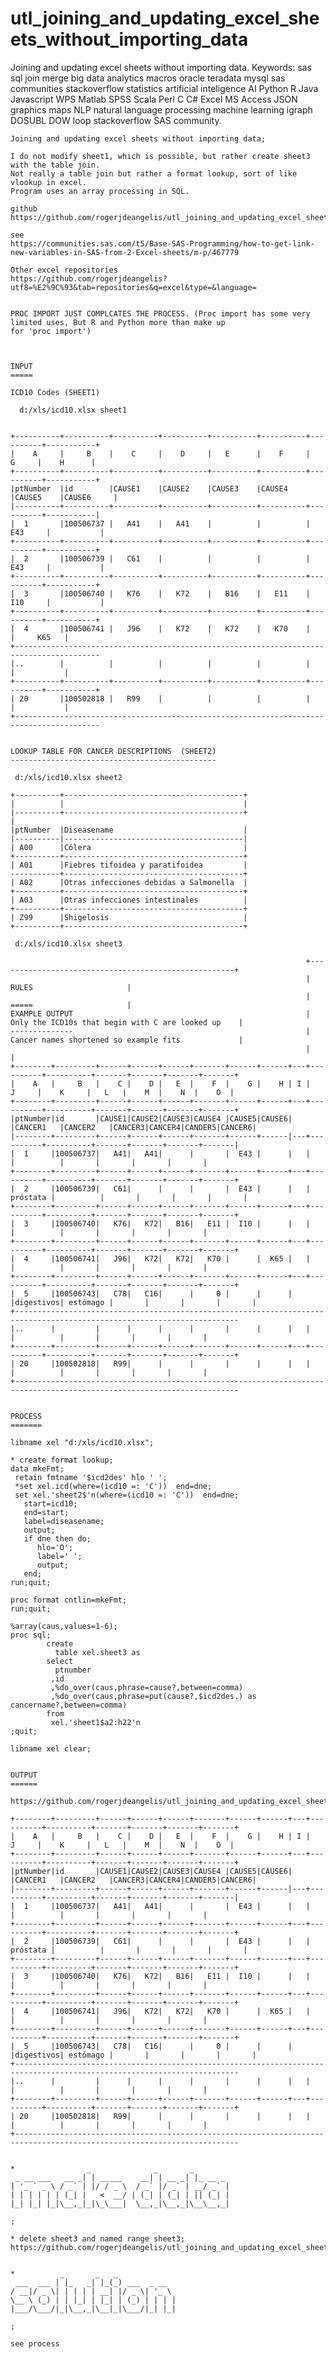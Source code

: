 # utl_joining_and_updating_excel_sheets_without_importing_data
Joining and updating excel sheets without importing data. Keywords: sas sql join merge big data analytics macros oracle teradata mysql sas communities stackoverflow statistics artificial inteligence AI Python R Java Javascript WPS Matlab SPSS Scala Perl C C# Excel MS Access JSON graphics maps NLP natural language processing machine learning igraph DOSUBL DOW loop stackoverflow SAS community.

    Joining and updating excel sheets without importing data;

    I do not modify sheet1, which is possible, but rather create sheet3 with the table join.
    Not really a table join but rather a format lookup, sort of like vlookup in excel.
    Program uses an array processing in SQL.

    github
    https://github.com/rogerjdeangelis/utl_joining_and_updating_excel_sheets_without_importing_data

    see
    https://communities.sas.com/t5/Base-SAS-Programming/how-to-get-link-new-variables-in-SAS-from-2-Excel-sheets/m-p/467779

    Other excel repositories
    https://github.com/rogerjdeangelis?utf8=%E2%9C%93&tab=repositories&q=excel&type=&language=


    PROC IMPORT JUST COMPLCATES THE PROCESS. (Proc import has some very limited uses, But R and Python more than make up
    for 'proc import')



    INPUT
    =====

    ICD10 Codes (SHEET1)

      d:/xls/icd10.xlsx sheet1


    +----------+----------+----------+----------+----------+----------+----------+-----------+
    |    A     |     B    |    C     |    D     |   E      |    F     |    G     |    H      |
    +----------+----------+----------+----------+----------+----------+----------+-----------+
    |ptNumber  |id        |CAUSE1    |CAUSE2    |CAUSE3    |CAUSE4    |CAUSE5    |CAUSE6     |
    |----------+----------+----------+----------+----------+----------+----------+-----------|
    |  1       |100506737 |   A41    |   A41    |          |          |  E43     |           |
    +----------+----------+----------+----------+----------+----------+----------+-----------+
    |  2       |100506739 |   C61    |          |          |          |  E43     |           |
    +----------+----------+----------+----------+----------+----------+----------+-----------+
    |  3       |100506740 |   K76    |   K72    |   B16    |   E11    |  I10     |           |
    +----------+----------+----------+----------+----------+----------+----------+-----------+
    |  4       |100506741 |   J96    |   K72    |   K72    |   K70    |          |     K65   |
    +-----------------------------------------------------------------------------------------
    |..        |          |          |          |          |          |          |           |
    +----------+----------+----------+----------+----------+----------+----------+-----------+
    | 20       |100502818 |   R99    |          |          |          |          |           |
    +-----------------------------------------------------------------------------------------


    LOOKUP TABLE FOR CANCER DESCRIPTIONS  (SHEET2)
    ----------------------------------------------

     d:/xls/icd10.xlsx sheet2

    +----------+----------------------------------------+
    |          |                                        |
    |----------+----------------------------------------+                                       |
    |ptNumber  |Diseasename                             |
    |----------|----------------------------------------|
    | A00      |Cólera                                  |
    +----------+----------------------------------------+
    | A01      |Fiebres tifoidea y paratifoidea         |
    -----------+----------------------------------------+
    | A02      |Otras infecciones debidas a Salmonella  |
    +----------+----------------------------------------+
    | A03      |Otras infecciones intestinales          |
    +----------+----------------------------------------+
    | Z99      |Shigelosis                              |
    +----------+----------------------------------------+

     d:/xls/icd10.xlsx sheet3

                                                                      +-----------------------------------------------------+
                                                                      |                           RULES                     |
                                                                      |                           =====                     |
    EXAMPLE OUTPUT                                                    |  Only the ICD10s that begin with C are looked up    |
    --------------                                                    |  Cancer names shortened so example fits             |
                                                                      |                                                     |
    +--------+---------+------+------+------+-------+------+------+---+----------+----------+-------+-------+-------+-------+
    |    A   |     B   |    C |    D |   E  |    F  |    G |    H | I |    J     |    K     |   L   |    M  |    N  |    O  |
    +--------+---------+------+------+------+-------+------+------+---+----------+----------+-------+-------+-------+-------+
    |ptNumber|id       |CAUSE1|CAUSE2|CAUSE3|CAUSE4 |CAUSE5|CAUSE6|   |CANCER1   |CANCER2   |CANCER3|CANCER4|CANDER5|CANCER6|
    |--------+---------+------+------+------+-------+------+------|---+----------+----------+-------+-------+-------+-------|
    |  1     |100506737|   A41|   A41|      |       |  E43 |      |   |          |          |       |       |       |       |
    +--------+---------+------+------+------+-------+------+------+---+----------+----------+-------+-------+-------+-------+
    |  2     |100506739|   C61|      |      |       |  E43 |      |   | próstata |          |       |       |       |       |
    +--------+---------+------+------+------+-------+------+------+---+----------+----------+-------+-------+-------+-------+
    |  3     |100506740|   K76|   K72|   B16|   E11 |  I10 |      |   |          |          |       |       |       |       |
    +--------+---------+------+------+------+-------+------+------+---+----------+----------+-------+-------+-------+-------+
    |  4     |100506741|   J96|   K72|   K72|   K70 |      |  K65 |   |          |          |       |       |       |       |
    +--------+---------+------+------+------+-------+------+------+---+----------+----------+-------+-------+-------+-------+
    |  5     |100506743|   C78|   C16|      |     0 |      |      |   |digestivos| estómago |       |       |       |       |
    +------------------------------------------------------------------------------------------------------------------------
    |..      |         |      |      |      |       |      |      |   |          |          |       |       |       |       |
    +--------+---------+------+------+------+-------+------+------+---+----------+----------+-------+-------+-------+-------+
    | 20     |100502818|   R99|      |      |       |      |      |   |          |          |       |       |       |       |
    +------------------------------------------------------------------------------------------------------------------------


    PROCESS
    =======

    libname xel "d:/xls/icd10.xlsx";

    * create format lookup;
    data mkeFmt;
     retain fmtname '$icd2des' hlo ' ';
     *set xel.icd(where=(icd10 =: 'C'))  end=dne;
     set xel.'sheet2$'n(where=(icd10 =: 'C'))  end=dne;
       start=icd10;
       end=start;
       label=diseasename;
       output;
       if dne then do;
          hlo='O';
          label=' ';
          output;
       end;
    run;quit;

    proc format cntlin=mkeFmt;
    run;quit;

    %array(caus,values=1-6);
    proc sql;
            create
              table xel.sheet3 as
            select
              ptnumber
             ,id
             ,%do_over(caus,phrase=cause?,between=comma)
             ,%do_over(caus,phrase=put(cause?,$icd2des.) as cancername?,between=comma)
            from
             xel.'sheet1$a2:h22'n
    ;quit;

    libname xel clear;


    OUTPUT
    ======

    https://github.com/rogerjdeangelis/utl_joining_and_updating_excel_sheets_without_importing_data/blob/master/icd10.xls

    +--------+---------+------+------+------+-------+------+------+---+----------+----------+-------+-------+-------+-------+
    |    A   |     B   |    C |    D |   E  |    F  |    G |    H | I |    J     |    K     |   L   |    M  |    N  |    O  |
    +--------+---------+------+------+------+-------+------+------+---+----------+----------+-------+-------+-------+-------+
    |ptNumber|id       |CAUSE1|CAUSE2|CAUSE3|CAUSE4 |CAUSE5|CAUSE6|   |CANCER1   |CANCER2   |CANCER3|CANCER4|CANDER5|CANCER6|
    |--------+---------+------+------+------+-------+------+------|---+----------+----------+-------+-------+-------+-------|
    |  1     |100506737|   A41|   A41|      |       |  E43 |      |   |          |          |       |       |       |       |
    +--------+---------+------+------+------+-------+------+------+---+----------+----------+-------+-------+-------+-------+
    |  2     |100506739|   C61|      |      |       |  E43 |      |   | próstata |          |       |       |       |       |
    +--------+---------+------+------+------+-------+------+------+---+----------+----------+-------+-------+-------+-------+
    |  3     |100506740|   K76|   K72|   B16|   E11 |  I10 |      |   |          |          |       |       |       |       |
    +--------+---------+------+------+------+-------+------+------+---+----------+----------+-------+-------+-------+-------+
    |  4     |100506741|   J96|   K72|   K72|   K70 |      |  K65 |   |          |          |       |       |       |       |
    +--------+---------+------+------+------+-------+------+------+---+----------+----------+-------+-------+-------+-------+
    |  5     |100506743|   C78|   C16|      |     0 |      |      |   |digestivos| estómago |       |       |       |       |
    +------------------------------------------------------------------------------------------------------------------------
    |..      |         |      |      |      |       |      |      |   |          |          |       |       |       |       |
    +--------+---------+------+------+------+-------+------+------+---+----------+----------+-------+-------+-------+-------+
    | 20     |100502818|   R99|      |      |       |      |      |   |          |          |       |       |       |       |
    +------------------------------------------------------------------------------------------------------------------------


    *                _              _       _
     _ __ ___   __ _| | _____    __| | __ _| |_ __ _
    | '_ ` _ \ / _` | |/ / _ \  / _` |/ _` | __/ _` |
    | | | | | | (_| |   <  __/ | (_| | (_| | || (_| |
    |_| |_| |_|\__,_|_|\_\___|  \__,_|\__,_|\__\__,_|

    ;

    * delete sheet3 and named range sheet3;
    https://github.com/rogerjdeangelis/utl_joining_and_updating_excel_sheets_without_importing_data/blob/master/icd10.xls


    *          _       _   _
     ___  ___ | |_   _| |_(_) ___  _ __
    / __|/ _ \| | | | | __| |/ _ \| '_ \
    \__ \ (_) | | |_| | |_| | (_) | | | |
    |___/\___/|_|\__,_|\__|_|\___/|_| |_|

    ;

    see process

